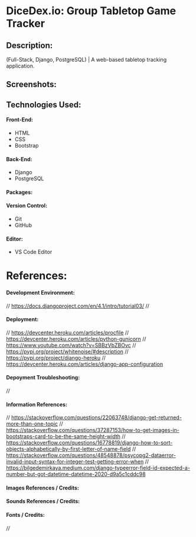 # DiceDex.io: Group Tabletop Game Tracker

## Description:
(Full-Stack, Django, PostgreSQL) | A web-based tabletop tracking application.

## Screenshots:
<!-- ![Screenshot](/01.png) -->

## Technologies Used:
#### Front-End:
- HTML
- CSS
- Bootstrap
#### Back-End:
- Django
- PostgreSQL
#### Packages:

#### Version Control:
- Git
- GitHub
#### Editor:
- VS Code Editor
# References:
#### Development Environment:
// https://docs.djangoproject.com/en/4.1/intro/tutorial03/
// 
#### Deployment:
// https://devcenter.heroku.com/articles/procfile
// https://devcenter.heroku.com/articles/python-gunicorn
// https://www.youtube.com/watch?v=SBBzVbZBOvc
// https://pypi.org/project/whitenoise/#description
// https://pypi.org/project/django-heroku
// https://devcenter.heroku.com/articles/django-app-configuration
#### Depoyment Troubleshooting:
//
#### Information References:
// https://stackoverflow.com/questions/22063748/django-get-returned-more-than-one-topic
// https://stackoverflow.com/questions/37287153/how-to-get-images-in-bootstraps-card-to-be-the-same-height-width
// https://stackoverflow.com/questions/16778819/django-how-to-sort-objects-alphabetically-by-first-letter-of-name-field
// https://stackoverflow.com/questions/48548878/psycopg2-dataerror-invalid-input-syntax-for-integer-test-getting-error-when
// https://bilgedemirkaya.medium.com/django-typeerror-field-id-expected-a-number-but-got-datetime-datetime-2020-d9a5c1cddc98
#### Images References / Credits:
#### Sounds References / Credits:
#### Fonts / Credits:
// 
